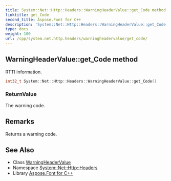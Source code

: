 ```yaml
---
title: System::Net::Http::Headers::WarningHeaderValue::get_Code method
linktitle: get_Code
second_title: Aspose.Font for C++
description: 'System::Net::Http::Headers::WarningHeaderValue::get_Code method. RTTI information in C++.'
type: docs
weight: 100
url: /cpp/system.net.http.headers/warningheadervalue/get_code/
---
```

## WarningHeaderValue::get_Code method


RTTI information.

```cpp
int32_t System::Net::Http::Headers::WarningHeaderValue::get_Code()
```


### ReturnValue

The warning code.
## Remarks


Returns a warning code. 
## See Also

* Class [WarningHeaderValue](../)
* Namespace [System::Net::Http::Headers](../../)
* Library [Aspose.Font for C++](../../../)
